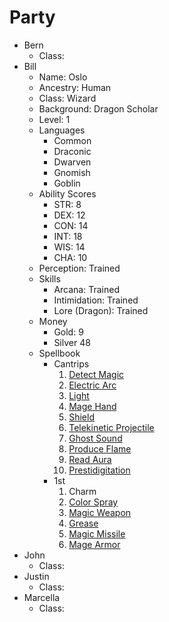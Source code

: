 # Party

* Bern
  * Class: 
* Bill
  * Name: Oslo
  * Ancestry: Human
  * Class: Wizard
  * Background: Dragon Scholar
  * Level: 1
  * Languages
    * Common
    * Draconic
    * Dwarven
    * Gnomish
    * Goblin
  * Ability Scores
    * STR: 8
    * DEX: 12
    * CON: 14
    * INT: 18
    * WIS: 14
    * CHA: 10
  * Perception: Trained
  * Skills
    * Arcana: Trained
    * Intimidation: Trained
    * Lore (Dragon): Trained
  * Money
    * Gold: 9
    * Silver 48
  * Spellbook
    * Cantrips
      1. [Detect Magic](https://pf2.d20pfsrd.com/spell/detect-magic/)
      2. [Electric Arc](https://pf2.d20pfsrd.com/spell/electric-arc/)
      3. [Light](https://pf2.d20pfsrd.com/spell/light/)
      4. [Mage Hand](https://pf2.d20pfsrd.com/spell/mage-hand/)
      5. [Shield](https://pf2.d20pfsrd.com/spell/shield/)
      6. [Telekinetic Projectile](https://pf2.d20pfsrd.com/spell/telekinetic-projectile/)
      7. [Ghost Sound](https://pf2.d20pfsrd.com/spell/ghost-sound/)
      8. [Produce Flame](https://pf2.d20pfsrd.com/spell/produce-flame/)
      9. [Read Aura](https://pf2.d20pfsrd.com/spell/read-aura/)
      10. [Prestidigitation](https://pf2.d20pfsrd.com/spell/prestidigitation/)
    * 1st
      1. Charm
      2. [Color Spray](https://pf2.d20pfsrd.com/spell/color-spray/)
      3. [Magic Weapon](https://pf2.d20pfsrd.com/spell/magic-weapon/)
      4. [Grease](https://pf2.d20pfsrd.com/spell/grease/)
      5. [Magic Missile](https://pf2.d20pfsrd.com/spell/magic-missile/)
      6. [Mage Armor](https://pf2.d20pfsrd.com/spell/mage-armor/)
* John
  * Class: 
* Justin
  * Class: 
* Marcella
  * Class: 
